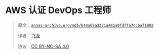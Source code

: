 # AWS 认证 DevOps 工程师

> 原文：[`annas-archive.org/md5/b44a68a3321a441a0fdffa7dcbaf1892`](https://annas-archive.org/md5/b44a68a3321a441a0fdffa7dcbaf1892)
> 
> 译者：[飞龙](https://github.com/wizardforcel)
> 
> 协议：[CC BY-NC-SA 4.0](http://creativecommons.org/licenses/by-nc-sa/4.0/)
